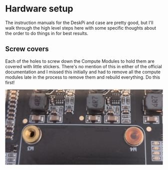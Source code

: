 # Hardware setup

The instruction manuals for the DeskPi and case are pretty good, but I'll walk through the high level steps here with
some specific thoughts about the order to do things in for best results.

## Screw covers

Each of the holes to screw down the Compute Modules to hold them are covered with little stickers. There's no mention of
this in either of the official documentation and I missed this initially and had to remove all the compute modules late
in the process to remove them and rebuild everything. Do this first!

![An image showing an example of an uncovered and covered screw hole.](imgs/02/00-screw-covers.jpg)

